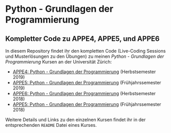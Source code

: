 # Python - Grundlagen der Programmierung
## Kompletter Code zu APPE4, APPE5, und APPE6

In diesem Repository findet ihr den kompletten Code (Live-Coding Sessions und Musterlösungen zu den Übungen) zu meinen _Python - Grundlagen der Programmierung_ Kursen an der Universität Zürich:

 * [APPE4: Python - Grundlagen der Programmierung](https://github.com/giu/appe-uzh/tree/kurs/appe4-uzh-hs2019) (Herbstsemester 2019)
 * [APPE5: Python - Grundlagen der Programmierung](https://github.com/giu/appe-uzh/tree/kurs/appe5-uzh-fs2019) (Frühjahrssemester 2019)
 * [APPE6: Python - Grundlagen der Programmierung](https://github.com/giu/appe-uzh/tree/kurs/appe6-uzh-hs2018) (Herbstsemester 2018)
 * [APPE5: Python - Grundlagen der Programmierung](https://github.com/giu/appe-uzh/tree/kurs/appe5-uzh-fs2018) (Frühjahrssemester 2018)

Weitere Details und Links zu den einzelnen Kursen findet ihr in der entsprechenden `README` Datei eines Kurses.